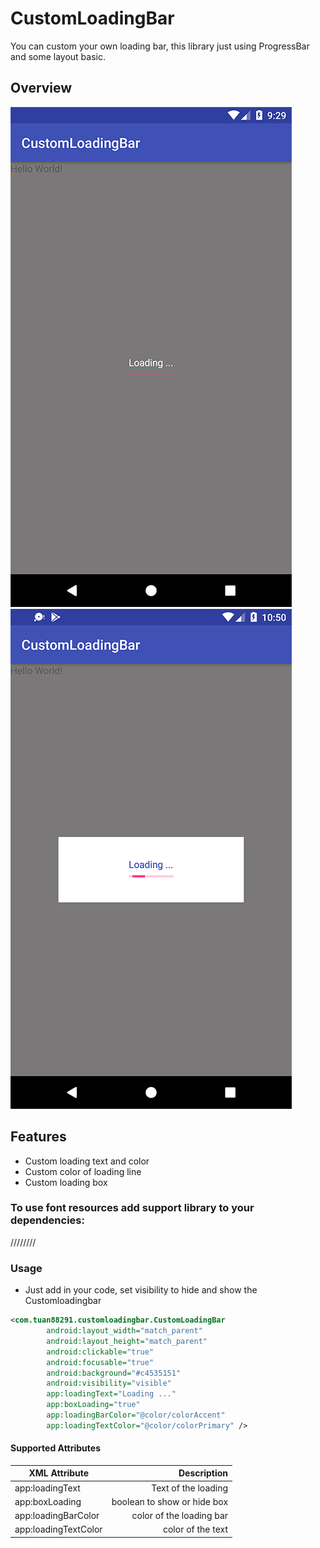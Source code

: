 # CustomLoadingBar
You can custom your own loading bar, this library just using ProgressBar and some layout basic.

## Overview
![CustomLoadingBar Android](https://github.com/vantuan88291/CustomLoadingBar/raw/master/2sNEgmg.png)
![CustomLoadingBar Android](https://github.com/vantuan88291/CustomLoadingBar/raw/master/scr2.png)
## Features
- Custom loading text and color
- Custom color of loading line
- Custom loading box
### To use font resources add support library to your dependencies:
////////

### Usage
- Just add in your code, set visibility to hide and show the Customloadingbar
```xml
<com.tuan88291.customloadingbar.CustomLoadingBar
        android:layout_width="match_parent"
        android:layout_height="match_parent"
        android:clickable="true"
        android:focusable="true"
        android:background="#c4535151"
        android:visibility="visible"
        app:loadingText="Loading ..."
        app:boxLoading="true"
        app:loadingBarColor="@color/colorAccent"
        app:loadingTextColor="@color/colorPrimary" />
```
      
      
      
####  Supported Attributes
 XML Attribute            | Description  |
| ------------- | -----:|
| app:loadingText      | Text of the loading |
| app:boxLoading     | boolean to show or hide box |
| app:loadingBarColor | color of the loading bar |
| app:loadingTextColor | color of the text|

